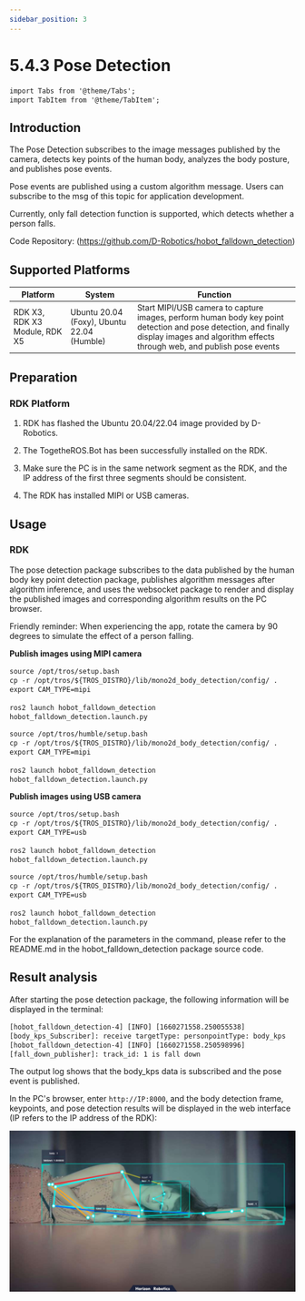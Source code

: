 ```yaml
---
sidebar_position: 3
---
```


# 5.4.3 Pose Detection

```mdx-code-block
import Tabs from '@theme/Tabs';
import TabItem from '@theme/TabItem';
```

## Introduction

The Pose Detection subscribes to the image messages published by the camera, detects key points of the human body, analyzes the body posture, and publishes pose events.

Pose events are published using a custom algorithm message. Users can subscribe to the msg of this topic for application development.

Currently, only fall detection function is supported, which detects whether a person falls.

Code Repository:  (https://github.com/D-Robotics/hobot_falldown_detection)

## Supported Platforms

| Platform     | System     | Function                       |
| -------- | ------------ | ------------------------------ |
| RDK X3, RDK X3 Module, RDK X5  | Ubuntu 20.04 (Foxy), Ubuntu 22.04 (Humble) | Start MIPI/USB camera to capture images, perform human body key point detection and pose detection, and finally display images and algorithm effects through web, and publish pose events |

## Preparation

### RDK Platform

1. RDK has flashed the  Ubuntu 20.04/22.04 image provided by D-Robotics.

2. The TogetheROS.Bot has been successfully installed on the RDK.

3. Make sure the PC is in the same network segment as the RDK, and the IP address of the first three segments should be consistent.

4. The RDK has installed MIPI or USB cameras.

## Usage

### RDK

The pose detection package subscribes to the data published by the human body key point detection package, publishes algorithm messages after algorithm inference, and uses the websocket package to render and display the published images and corresponding algorithm results on the PC browser.

Friendly reminder: When experiencing the app, rotate the camera by 90 degrees to simulate the effect of a person falling.

**Publish images using MIPI camera**

<Tabs groupId="tros-distro">
<TabItem value="foxy" label="Foxy">

```shell
source /opt/tros/setup.bash
cp -r /opt/tros/${TROS_DISTRO}/lib/mono2d_body_detection/config/ .
export CAM_TYPE=mipi

ros2 launch hobot_falldown_detection hobot_falldown_detection.launch.py
```

</TabItem>

<TabItem value="humble" label="Humble">

```shell
source /opt/tros/humble/setup.bash
cp -r /opt/tros/${TROS_DISTRO}/lib/mono2d_body_detection/config/ .
export CAM_TYPE=mipi

ros2 launch hobot_falldown_detection hobot_falldown_detection.launch.py
```

</TabItem>

</Tabs>

**Publish images using USB camera**

<Tabs groupId="tros-distro">
<TabItem value="foxy" label="Foxy">

```shell
source /opt/tros/setup.bash
cp -r /opt/tros/${TROS_DISTRO}/lib/mono2d_body_detection/config/ .
export CAM_TYPE=usb

ros2 launch hobot_falldown_detection hobot_falldown_detection.launch.py
```

</TabItem>

<TabItem value="humble" label="Humble">

```shell
source /opt/tros/humble/setup.bash
cp -r /opt/tros/${TROS_DISTRO}/lib/mono2d_body_detection/config/ .
export CAM_TYPE=usb

ros2 launch hobot_falldown_detection hobot_falldown_detection.launch.py
```

</TabItem>

</Tabs>

For the explanation of the parameters in the command, please refer to the README.md in the hobot_falldown_detection package source code.

## Result analysis

After starting the pose detection package, the following information will be displayed in the terminal:

```shell
[hobot_falldown_detection-4] [INFO] [1660271558.250055538] [body_kps_Subscriber]: receive targetType: personpointType: body_kps
[hobot_falldown_detection-4] [INFO] [1660271558.250598996] [fall_down_publisher]: track_id: 1 is fall down
```

The output log shows that the body_kps data is subscribed and the pose event is published.

In the PC's browser, enter `http://IP:8000`, and the body detection frame, keypoints, and pose detection results will be displayed in the web interface (IP refers to the IP address of the RDK):

![](/../static/img/05_Robot_development/04_apps/image/fall_detection/falldown.jpg)